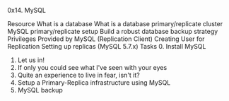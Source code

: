 0x14. MySQL


Resource
What is a database
What is a database primary/replicate cluster
MySQL primary/replicate setup
Build a robust database backup strategy
Privileges Provided by MySQL (Replication Client)
Creating User for Replication
Setting up replicas (MySQL 5.7.x)
Tasks
0. Install MySQL
1. Let us in!
2. If only you could see what I've seen with your eyes
3. Quite an experience to live in fear, isn't it?
4. Setup a Primary-Replica infrastructure using MySQL
5. MySQL backup

